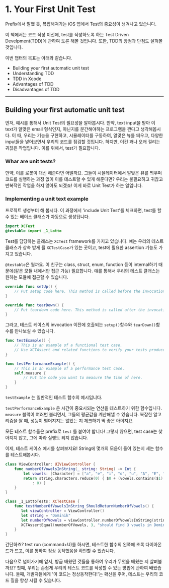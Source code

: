 # 1. Your First Unit Test

Prefix에서 말했 듯, 복잡해져가는 iOS 앱에서 Test의 중요성이 생겨나고 있습니다. 

이 책에서는 코드 작성 이전에, test를 작성하도록 하는 Test Driven Develpment(TDD)에 관하여 토론 해볼 것입니다. 또한, TDD의 장점과 단점도 살펴볼 것입니다.

이번 챕터의 목표는 아래와 같습니다.

- Building your first automatic unit test 
- Understanding TDD 
- TDD in Xcode 
- Advantages of TDD 
- Disadvantages of TDD 



---------------

## Building your first automatic unit test

먼저, 예시를 통해서 Unit Test의 필요성을 알아봅시다. 만약, text input을 받아 이 text가 알맞은 email 형식인지, 아닌지를 분간해야하는 프로그램을 짠다고 생각해봅시다. 이 때, 우리는 기능을 구현하고, 시뮬레이터를 구동하여, 알맞은 뷰를 띄우고, 다양한 input들을 넣어보면서 우리의 코드를 점검할 것입니다. 하지만, 이건 꽤나 오래 걸리는 귀찮은 작업입니다. 이를 위해서, test가 필요합니다.

### Whar are unit tests?

만약, 이를 로봇이 대신 해준다면 어떨까요. 그들이 시뮬레이터에서 알맞은 뷰를 띄우며 코드를 실행하는 과정 없이 이를 테스트할 수 있게 해준다면? 우리는 불필요하고 귀찮고 반복적인 작업을 하지 않아도 되겠죠! 이게 바로 Unit Test가 하는 일입니다.

### Implementing a unit text example

프로젝트 생성부터 해 봅시다. 이 과정에서 'include Unit Test'를 체크하면, test를 할 수 있는 베이스 클래스가 자동으로 생성됩니다.

``` Swift
import XCTest
@testable import _1_Lotto
```

Test를 담당하는 클래스는 `XCTest` framework를 가지고 있습니다. 얘는 우리의 테스트 클래스가 상속 받게 될 `XCTestCase`가 있는 곳이고, test에 필요한 assertion 기능도 가지고 있습니다.

`@testable`은 뭘까요. 이 친구는 class, struct, enum, function 등이 internal하기 때문에(같은 모듈 내에서만 접근 가능) 필요합니다. 얘를 통해서 우리의 테스트 클래스는 원하는 모듈에 접근할 수 있습니다.

```Swift
override func setUp() {
	// Put setup code here. This method is called before the invocation of each test method in the class.
}

override func tearDown() {
	// Put teardown code here. This method is called after the invocation of each test method in the class.
}
```

그라고, 테스트 케이스의 invocation 이전에 호출되는 `setup()`함수와 `tearDown()`함수를 만나보실 수 있습니다.

```Swift
func testExample() {
    // This is an example of a functional test case.
    // Use XCTAssert and related functions to verify your tests produce the correct results.
}

func testPerformanceExample() {
    // This is an example of a performance test case.
    self.measure {
        // Put the code you want to measure the time of here.
    }
}
```

`testExample` 는 일반적인 테스트 함수의 예시입니다.

`testPerformanceExample` 은 시간이 중요시되는 연산을 테스트하기 위한 함수입니다. `measure` 블럭이 여러번 불리면서, 그들의 평균값을 계산해낼 수 있습니다. 복잡한 알고리즘을 짤 때, 성능이 떨어지지는 않았는 지 체크하기 딱 좋은 아이지요. 

모든 테스트 함수들은 prefix로 `test` 를 붙여야 합니다! 그렇지 않으면, test case는 찾아지지 않고, 그에 따라 실행도 되지 않습니다.

이제, 테스트 케이스 예시를 살펴보지요! String에 몇개의 모음이 들어 있는지 세는 함수를 테스트해봅시다.

```Swift
class ViewController: UIViewController {
    func numberOfVowelsInString(_ string: String) -> Int {
        let vowels: [Character] = ["a", "e", "i", "o", "u", "A", "E", "I", "O", "U"]
        return string.characters.reduce(0) { $0 + (vowels.contains($1) ? 1
            : 0) }
    }
}
```

```Swift
class _1_LottoTests: XCTestCase {
	func testNumberOfVowelsInString_ShouldReturnNumberOfVowels() {
 	   let viewController = ViewController()
 	   let string = "Dominik"
  	   let numberOfVowels = viewController.numberOfVowelsInString(string)
  	   XCTAssertEqual(numberOfVowels, 3, "should find 3 vowels in Dominik")
	}
}
```

간단하죠? test run (command+U)를 하시면, 테스트한 함수의 왼쪽에 초록 다이아몬드가 뜨고, 이를 통하여 정상 동작했음을 확인할 수 있습니다. 

다음으로 넘어가기에 앞서, 방금 배웠던 것들을 통하여 우리가 무엇을 배웠는 지 살펴볼까요? 첫째, 우리는 손쉽게 우리의 테스트 코드를 작성할 수 있는 방법에 관하여 배웠습니다. 둘째, 개발자들에게 '이 코드는 정상동작한다!'는 확신을 주어, 테스트는 우리의 코드 질을 향상 시킬 수 있습니다.
























